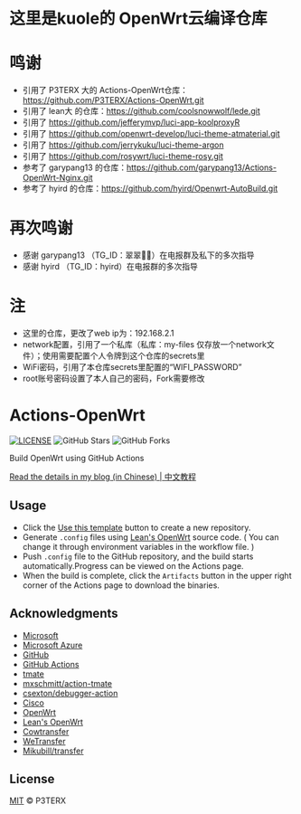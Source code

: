 # 这里是kuole的 OpenWrt云编译仓库

# 鸣谢
- 引用了 P3TERX 大的 Actions-OpenWrt仓库：https://github.com/P3TERX/Actions-OpenWrt.git
- 引用了 lean大 的仓库：https://github.com/coolsnowwolf/lede.git
- 引用了 https://github.com/jefferymvp/luci-app-koolproxyR
- 引用了 https://github.com/openwrt-develop/luci-theme-atmaterial.git
- 引用了 https://github.com/jerrykuku/luci-theme-argon
- 引用了 https://github.com/rosywrt/luci-theme-rosy.git 
- 参考了 garypang13 的仓库：https://github.com/garypang13/Actions-OpenWrt-Nginx.git
- 参考了 hyird 的仓库：https://github.com/hyird/Openwrt-AutoBuild.git

# 再次鸣谢
- 感谢 garypang13 （TG_ID：翠翠🐻🔫）在电报群及私下的多次指导
- 感谢 hyird （TG_ID：hyird）在电报群的多次指导

# 注
- 这里的仓库，更改了web ip为：192.168.2.1
- network配置，引用了一个私库（私库：my-files 仅存放一个network文件）；使用需要配置个人令牌到这个仓库的secrets里
- WiFi密码，引用了本仓库secrets里配置的“WIFI_PASSWORD”
- root账号密码设置了本人自己的密码，Fork需要修改

# Actions-OpenWrt

[![LICENSE](https://img.shields.io/github/license/mashape/apistatus.svg?style=flat-square&label=LICENSE)](https://github.com/P3TERX/Actions-OpenWrt/blob/master/LICENSE)
![GitHub Stars](https://img.shields.io/github/stars/P3TERX/Actions-OpenWrt.svg?style=flat-square&label=Stars&logo=github)
![GitHub Forks](https://img.shields.io/github/forks/P3TERX/Actions-OpenWrt.svg?style=flat-square&label=Forks&logo=github)

Build OpenWrt using GitHub Actions

[Read the details in my blog (in Chinese) | 中文教程](https://p3terx.com/archives/build-openwrt-with-github-actions.html)

## Usage

- Click the [Use this template](https://github.com/P3TERX/Actions-OpenWrt/generate) button to create a new repository.
- Generate `.config` files using [Lean's OpenWrt](https://github.com/coolsnowwolf/lede) source code. ( You can change it through environment variables in the workflow file. )
- Push `.config` file to the GitHub repository, and the build starts automatically.Progress can be viewed on the Actions page.
- When the build is complete, click the `Artifacts` button in the upper right corner of the Actions page to download the binaries.

## Acknowledgments

- [Microsoft](https://www.microsoft.com)
- [Microsoft Azure](https://azure.microsoft.com)
- [GitHub](https://github.com)
- [GitHub Actions](https://github.com/features/actions)
- [tmate](https://github.com/tmate-io/tmate)
- [mxschmitt/action-tmate](https://github.com/mxschmitt/action-tmate)
- [csexton/debugger-action](https://github.com/csexton/debugger-action)
- [Cisco](https://www.cisco.com/)
- [OpenWrt](https://github.com/openwrt/openwrt)
- [Lean's OpenWrt](https://github.com/coolsnowwolf/lede)
- [Cowtransfer](https://cowtransfer.com)
- [WeTransfer](https://wetransfer.com/)
- [Mikubill/transfer](https://github.com/Mikubill/transfer)

## License

[MIT](https://github.com/P3TERX/Actions-OpenWrt/blob/master/LICENSE) © P3TERX
